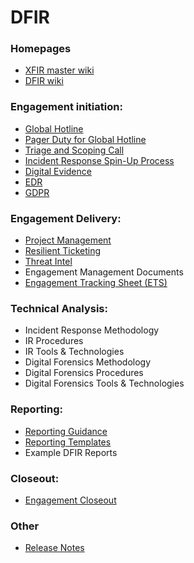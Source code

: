
# DFIR

### Homepages
- [XFIR master wiki](https://github.ibm.com/XFIR/XFIR-master-wiki/wiki)
- [DFIR wiki](https://github.ibm.com/XFIR/DFIR-wiki/wiki)

### Engagement initiation:
- [Global Hotline](DFIR-Hotline)
- [Pager Duty for Global Hotline](DFIR-PagerDuty)
- [Triage and Scoping Call](DFIR-Triage-Scoping)
- [Incident Response Spin-Up Process](DFIR-SpinUp)
- [Digital Evidence](DFIR-Digital-Evidence)
- [EDR](DFIR-EDR)
- [GDPR](GDPR-for-DFIR-Engagements)
### Engagement Delivery:
- [Project Management](DFIR-Project-Management)
- [Resilient Ticketing](DFIR-Resilient)
- [Threat Intel](DFIR-Threat-Intel)
- Engagement Management Documents
- [Engagement Tracking Sheet (ETS)](DFIR-ETS)
### Technical Analysis:
- Incident Response Methodology
- IR Procedures
- IR Tools & Technologies
- Digital Forensics Methodology
- Digital Forensics Procedures
- Digital Forensics Tools & Technologies
### Reporting:
- [Reporting Guidance](DFIR-Reporting-Style-Guide)
- [Reporting Templates](DFIR-Reporting-Templates)
- Example DFIR Reports
### Closeout:
- [Engagement Closeout](DFIR-Engagement-Closeout)
### Other
- [Release Notes](DFIR-Release-Notes)
